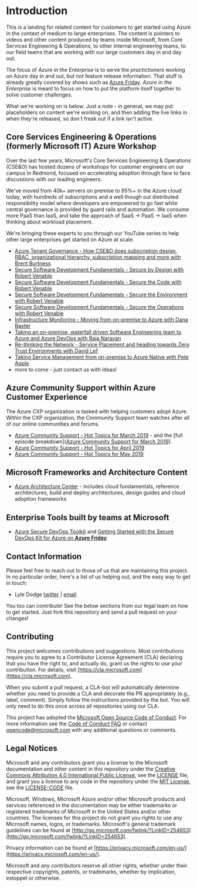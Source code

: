 # Introduction

This is a landing for related content for customers to get started using Azure in the context of medium to large enterprises. The content is pointers to videos and other content produced by teams inside Microsoft, from Core Services Engineering & Operations, to other internal engineering teams, to our field teams that are working with our large customers day in and day out.

The focus of *Azure in the Enterprise* is to serve the *practictioners* working on Azure day in and out, but *not* feature release information. That stuff is already greatly covered by shows such as [Azure Friday](https://azure.microsoft.com/resources/videos/azure-friday/). *Azure in the Enterprise* is meant to focus on how to put the platform itself together to solve customer challenges.

What we're working on is below. Just a note - in general, we may put placeholders on content we're working on, and then adding the live links in when they're released, so don't freak out if a link isn't active.

## Core Services Engineering & Operations (formerly Microsoft IT) Azure Workshop

Over the last few years, Microsoft's Core Services Engineering & Operations (CSE&O) has hosted dozens of workshops for customer engineers on our campus in Redmond, focused on accelerating adoption through face to face discussions with our leading engineers.

We've moved from 40k+ servers on premise to 95%+ in the Azure cloud today, with hundreds of subscriptions and a well though out distributed responsibility model where developers are empowered to go fast while central governance is provided by guard rails and automation. We consume more PaaS than IaaS, and take the approach of SaaS -> PaaS -> IaaS when thinking about workload placement.

We're bringing these experts to you through our YouTube series to help other large enterprises get started on Azure at scale.

- [Azure Tenant Governance - How CSE&O does subscription design, RBAC, organizational hierarchy, subscription mapping and more with Brent Burtness]()
- [Secure Software Development Fundamentals - Secure by Design with Robert Venable]()
- [Secure Software Development Fundamentals - Secure the Code with Robert Venable]()
- [Secure Software Development Fundamentals - Secure the Environment with Robert Venable]()
- [Secure Software Development Fundamentals - Secure the Operations with Robert Venable]()
- [Infrastructure Monitoring - Moving from on-premise to Azure with Dana Baxter]()
- [Taking an on-premise, waterfall driven Software Engineering team to Azure and Azure DevOps with Raja Narayan]()
- [Re-thinking the Network - Service Placement and heading towards Zero Trust Environments with David Lef]()
- [Taking Service Management from on-premise to Azure Native with Pete Apple]()
- more to come - just contact us with ideas!

## Azure Community Support within Azure Customer Experience

The Azure CXP organization is tasked with helping customers adopt Azure. Within the CXP organization, the Community Support team watches after all of our online communities and forums.

- [Azure Community Support - Hot Topics for March 2019]() - and the [full episode breakdown]([Azure Community Support for March 2019](community-support/2019-march.md)).
- [Azure Community Support - Hot Topics for April 2019]()
- [Azure Community Support - Hot Topics for May 2019]()

## Microsoft Frameworks and Architecture Content

- [Azure Architecture Center](https://docs.microsoft.com/azure/architecture/) - includes cloud fundamentals, reference architectures, build and deploy architectures, design guides and cloud adoption frameworks

## Enterprise Tools built by teams at Microsoft

- [Azure Secure DevOps Toolkit](https://github.com/azsk/DevOpsKit) and [Getting Started with the Secure DevOps Kit for Azure on **Azure Friday**](https://channel9.msdn.com/Shows/Azure-Friday/Getting-started-with-the-Secure-DevOps-Kit-for-Azure-AzSK)

## Contact Information

Please feel free to reach out to those of us that are maintaining this project. In no particular order, here's a list of us helping out, and the easy way to get in touch:

- Lyle Dodge [twitter](https://twitter.com/lyledodge) | [email](mailto:lyle.dodge@microsoft.com)

You too can contribute! See the below sections from our legal team on how to get started. Just fork this repository and send a pull request on your changes!

## Contributing

This project welcomes contributions and suggestions.  Most contributions require you to agree to a
Contributor License Agreement (CLA) declaring that you have the right to, and actually do, grant us
the rights to use your contribution. For details, visit [https://cla.microsoft.com](https://cla.microsoft.com).

When you submit a pull request, a CLA-bot will automatically determine whether you need to provide
a CLA and decorate the PR appropriately (e.g., label, comment). Simply follow the instructions
provided by the bot. You will only need to do this once across all repositories using our CLA.

This project has adopted the [Microsoft Open Source Code of Conduct](https://opensource.microsoft.com/codeofconduct/).
For more information see the [Code of Conduct FAQ](https://opensource.microsoft.com/codeofconduct/faq/) or
contact [opencode@microsoft.com](mailto:opencode@microsoft.com) with any additional questions or comments.

## Legal Notices

Microsoft and any contributors grant you a license to the Microsoft documentation and other content
in this repository under the [Creative Commons Attribution 4.0 International Public License](https://creativecommons.org/licenses/by/4.0/legalcode),
see the [LICENSE](LICENSE) file, and grant you a license to any code in the repository under the [MIT License](https://opensource.org/licenses/MIT), see the
[LICENSE-CODE](LICENSE-CODE) file.

Microsoft, Windows, Microsoft Azure and/or other Microsoft products and services referenced in the documentation
may be either trademarks or registered trademarks of Microsoft in the United States and/or other countries.
The licenses for this project do not grant you rights to use any Microsoft names, logos, or trademarks.
Microsoft's general trademark guidelines can be found at [http://go.microsoft.com/fwlink/?LinkID=254653](http://go.microsoft.com/fwlink/?LinkID=254653).

Privacy information can be found at [https://privacy.microsoft.com/en-us/](https://privacy.microsoft.com/en-us/).

Microsoft and any contributors reserve all other rights, whether under their respective copyrights, patents,
or trademarks, whether by implication, estoppel or otherwise.